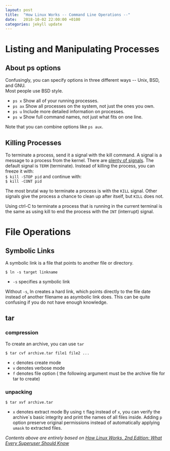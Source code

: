 ```yaml
---
layout: post
title:  "How Linux Works -- Command Line Operations --"
date:   2018-10-02 22:00:00 +0100
categories: jekyll update
---
```

# Listing and Manipulating Processes
## About ps options
Confusingly, you can specify options in three different ways -- Unix, BSD, and GNU.  
Most people use BSD style.
- `ps x` Show all of your running processes.
- `ps ax` Show all processes on the system, not just the ones you own.
- `ps u` Include more detailed information on processes.
- `ps w` Show full command names, not just what fits on one line.


Note that you can combine options like `ps aux`.


## Killing Processes
To terminate a process, send it a signal with the kill command. A signal is a
message to a process from the kernel.
There are [plenty of signals][kill_signals].
The default signal is `TERM` (terminate).
Instead of killing the process, you can freeze it with:  
`$ kill -STOP pid`
and continue with:  
`$ kill -CONT pid`

The most brutal way to terminate a process is with the `KILL` signal.
Other signals give the process a chance to clean up after itself, but `KILL`
does not.

Using ctrl-C to terminate a process that is running in the current terminal is the
same as using kill to end the process with the `INT` (interrupt) signal.

# File Operations
## Symbolic Links
A symbolic link is a file that points to another file or directory.

`$ ln -s target linkname`
- `-s` specifies a symbolic link

Without `-s`, ln creates a hard link, which points directly to the file date instead of another filename as asymbolic link does.
This can be quite confusing if you do not have enough knowledge.

## tar
### compression
To create an archive, you can use `tar`

`$ tar cvf archive.tar file1 file2 ...`
- `c` denotes create mode
- `v` denotes verbose mode
- `f` denotes file option ( the following argument must be the archive file for tar to create)

### unpacking
`$ tar xvf archive.tar`  

- `x` denotes extract mode
By using `t` flag instead of `x`, you can verify the archive\`s basic integrity and print the names of all files inside.
Adding `p` option preserve original permissions instead of automatically applying `umask` to extracted files.


*Contents above are entirely based on [How Linux Works, 2nd Edition: What Every Superuser Should Know][how_linux_works]*

[how_linux_works]: http://a.co/d/fxxaVt5
[kill_signals]: https://www.linux.org/threads/kill-signals-and-commands-revised.11625/
